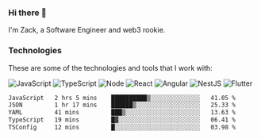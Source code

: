 ### Hi there 👋
I'm Zack, a Software Engineer and web3 rookie.

### Technologies
These are some of the technologies and tools that I work with:

![JavaScript](https://img.shields.io/badge/JavaScript-323330.svg?logo=javascript&logoColor=F7DF1E) 
![TypeScript](https://img.shields.io/badge/TypeScript-007ACC.svg?logo=typescript&logoColor=white) 
![Node](https://img.shields.io/badge/Node.js-43853D.svg?logo=node.js&logoColor=white)
![React](https://img.shields.io/badge/React-20232a.svg?logo=react&logoColor=61DAFB) 
![Angular](https://img.shields.io/badge/Angular-E23237.svg?logo=angularjs&logoColor=white)
![NestJS](https://img.shields.io/badge/NestJS-E0234E?logo=nestjs&logoColor=white)
![Flutter](https://img.shields.io/badge/Flutter-02569B.svg?logo=flutter&logoColor=white)

<!--START_SECTION:waka-->

```txt
JavaScript   2 hrs 5 mins    ██████████▒░░░░░░░░░░░░░░   41.05 %
JSON         1 hr 17 mins    ██████▒░░░░░░░░░░░░░░░░░░   25.33 %
YAML         41 mins         ███▒░░░░░░░░░░░░░░░░░░░░░   13.63 %
TypeScript   19 mins         █▓░░░░░░░░░░░░░░░░░░░░░░░   06.41 %
TSConfig     12 mins         █░░░░░░░░░░░░░░░░░░░░░░░░   03.98 %
```

<!--END_SECTION:waka-->
